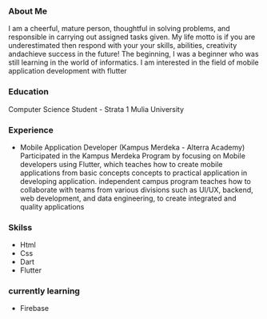 ### About Me
I am a cheerful, mature person, thoughtful in solving problems, and responsible in carrying out assigned tasks given.
My life motto is if you are underestimated then respond with your your skills, abilities, creativity andachieve success in the future! The beginning,
I was a beginner who was still learning in the world of informatics. I am interested in the field of mobile application development with flutter


### Education
Computer Science Student - Strata 1
Mulia University

### Experience
- Mobile Application Developer (Kampus Merdeka - Alterra Academy)
  Participated in the Kampus Merdeka Program by focusing on Mobile developers using Flutter, which teaches how to create mobile applications from basic concepts concepts to practical application in developing application.
  independent campus program teaches how to collaborate with teams from various divisions such as UI/UX, backend, web development, and data engineering, to create integrated and quality applications

### Skilss
- Html
- Css
- Dart
- Flutter

### currently learning
- Firebase
  
  
